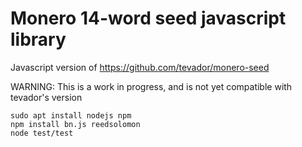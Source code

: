 # Monero 14-word seed javascript library

Javascript version of https://github.com/tevador/monero-seed

WARNING: This is a work in progress, and is not yet compatible with tevador's version

```
sudo apt install nodejs npm
npm install bn.js reedsolomon
node test/test
```
